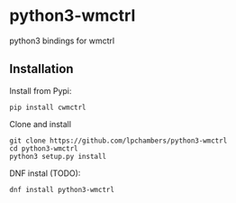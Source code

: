 # python3-wmctrl

python3 bindings for wmctrl

## Installation

Install from Pypi:
```
pip install cwmctrl
```

Clone and install
```
git clone https://github.com/lpchambers/python3-wmctrl
cd python3-wmctrl
python3 setup.py install
```

DNF instal (TODO):
```
dnf install python3-wmctrl
```
